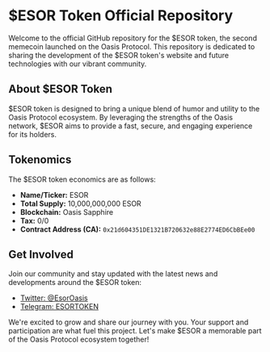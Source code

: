 # $ESOR Token Official Repository

Welcome to the official GitHub repository for the $ESOR token, the second memecoin launched on the Oasis Protocol. This repository is dedicated to sharing the development of the $ESOR token's website and future technologies with our vibrant community.

## About $ESOR Token

$ESOR token is designed to bring a unique blend of humor and utility to the Oasis Protocol ecosystem. By leveraging the strengths of the Oasis network, $ESOR aims to provide a fast, secure, and engaging experience for its holders.

## Tokenomics

The $ESOR token economics are as follows:

- **Name/Ticker:** ESOR
- **Total Supply:** 10,000,000,000 ESOR
- **Blockchain:** Oasis Sapphire
- **Tax:** 0/0
- **Contract Address (CA):** `0x21d604351DE1321B720632e88E2774ED6CbBEe00`

## Get Involved

Join our community and stay updated with the latest news and developments around the $ESOR token:

- [Twitter: @EsorOasis](https://twitter.com/EsorOasis)
- [Telegram: ESORTOKEN](https://t.me/ESORTOKEN)

We're excited to grow and share our journey with you. Your support and participation are what fuel this project. Let's make $ESOR a memorable part of the Oasis Protocol ecosystem together!
